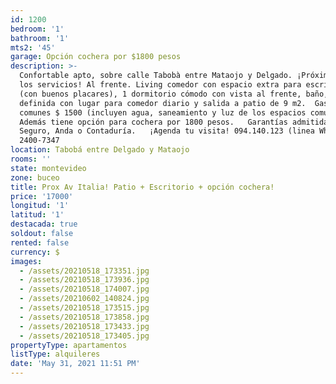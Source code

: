 ```yaml
---
id: 1200
bedroom: '1'
bathroom: '1'
mts2: '45'
garage: Opción cochera por $1800 pesos
description: >-
  Confortable apto, sobre calle Tabobà entre Mataojo y Delgado. ¡Próximo a todos
  los servicios! Al frente. Living comedor con espacio extra para escritorio
  (con buenos placares), 1 dormitorio cómodo con vista al frente, baño, cocina
  definida con lugar para comedor diario y salida a patio de 9 m2.  Gastos
  comunes $ 1500 (incluyen agua, saneamiento y luz de los espacios comunes)  
  Además tiene opción para cochera por 1800 pesos.   Garantías admitidas: Porto
  Seguro, Anda o Contaduría.   ¡Agenda tu visita! 094.140.123 (linea WhatsApp) -
  2400-7347
location: Tabobá entre Delgado y Mataojo
rooms: ''
state: montevideo
zone: buceo
title: Prox Av Italia! Patio + Escritorio + opción cochera!
price: '17000'
longitud: '1'
latitud: '1'
destacada: true
soldout: false
rented: false
currency: $
images:
  - /assets/20210518_173351.jpg
  - /assets/20210518_173936.jpg
  - /assets/20210518_174007.jpg
  - /assets/20210602_140824.jpg
  - /assets/20210518_173515.jpg
  - /assets/20210518_173858.jpg
  - /assets/20210518_173433.jpg
  - /assets/20210518_173405.jpg
propertyType: apartamentos
listType: alquileres
date: 'May 31, 2021 11:51 PM'
---
```


